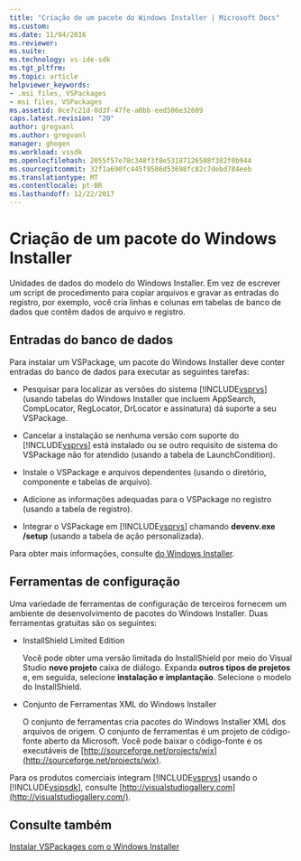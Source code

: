 ```yaml
---
title: "Criação de um pacote do Windows Installer | Microsoft Docs"
ms.custom: 
ms.date: 11/04/2016
ms.reviewer: 
ms.suite: 
ms.technology: vs-ide-sdk
ms.tgt_pltfrm: 
ms.topic: article
helpviewer_keywords:
- .msi files, VSPackages
- msi files, VSPackages
ms.assetid: 0ce7c21d-0d3f-47fe-a0bb-eed506e32609
caps.latest.revision: "20"
author: gregvanl
ms.author: gregvanl
manager: ghogen
ms.workload: vssdk
ms.openlocfilehash: 2055f57e78c348f3f8e53187126588f382f0b944
ms.sourcegitcommit: 32f1a690fc445f9586d53698fc82c7debd784eeb
ms.translationtype: MT
ms.contentlocale: pt-BR
ms.lasthandoff: 12/22/2017
---
```

# <a name="authoring-a-windows-installer-package"></a>Criação de um pacote do Windows Installer
Unidades de dados do modelo do Windows Installer. Em vez de escrever um script de procedimento para copiar arquivos e gravar as entradas do registro, por exemplo, você cria linhas e colunas em tabelas de banco de dados que contêm dados de arquivo e registro.  
  
## <a name="database-entries"></a>Entradas do banco de dados  
 Para instalar um VSPackage, um pacote do Windows Installer deve conter entradas do banco de dados para executar as seguintes tarefas:  
  
-   Pesquisar para localizar as versões do sistema [!INCLUDE[vsprvs](../../code-quality/includes/vsprvs_md.md)] (usando tabelas do Windows Installer que incluem AppSearch, CompLocator, RegLocator, DrLocator e assinatura) dá suporte a seu VSPackage.  
  
-   Cancelar a instalação se nenhuma versão com suporte do [!INCLUDE[vsprvs](../../code-quality/includes/vsprvs_md.md)] está instalado ou se outro requisito de sistema do VSPackage não for atendido (usando a tabela de LaunchCondition).  
  
-   Instale o VSPackage e arquivos dependentes (usando o diretório, componente e tabelas de arquivo).  
  
-   Adicione as informações adequadas para o VSPackage no registro (usando a tabela de registro).  
  
-   Integrar o VSPackage em [!INCLUDE[vsprvs](../../code-quality/includes/vsprvs_md.md)] chamando **devenv.exe /setup** (usando a tabela de ação personalizada).  
  
 Para obter mais informações, consulte [do Windows Installer](http://msdn.microsoft.com/library/cc185688\(VS.85\).aspx).  
  
## <a name="setup-tools"></a>Ferramentas de configuração  
 Uma variedade de ferramentas de configuração de terceiros fornecem um ambiente de desenvolvimento de pacotes do Windows Installer. Duas ferramentas gratuitas são os seguintes:  
  
-   InstallShield Limited Edition  
  
     Você pode obter uma versão limitada do InstallShield por meio do Visual Studio **novo projeto** caixa de diálogo. Expanda **outros tipos de projetos** e, em seguida, selecione **instalação e implantação**. Selecione o modelo do InstallShield.  
  
-   Conjunto de Ferramentas XML do Windows Installer  
  
     O conjunto de ferramentas cria pacotes do Windows Installer XML dos arquivos de origem. O conjunto de ferramentas é um projeto de código-fonte aberto da Microsoft. Você pode baixar o código-fonte e os executáveis de [http://sourceforge.net/projects/wix](http://sourceforge.net/projects/wix).  
  
 Para os produtos comerciais integram [!INCLUDE[vsprvs](../../code-quality/includes/vsprvs_md.md)] usando o [!INCLUDE[vsipsdk](../../extensibility/includes/vsipsdk_md.md)], consulte [http://visualstudiogallery.com](http://visualstudiogallery.com/).  
  
## <a name="see-also"></a>Consulte também  
 [Instalar VSPackages com o Windows Installer](../../extensibility/internals/installing-vspackages-with-windows-installer.md)